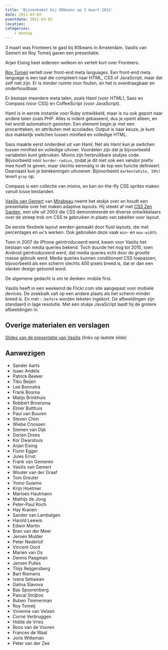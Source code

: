 ```yaml
---
title: 'Bijeenkomst bij 80beans op 3 maart 2011'
date: 2011-03-03
eventdate: 2011-03-03
location:
categories:
    - meetup
---
```


3 maart was Fronteers te gast bij 80beans in Amsterdam. Vasilis van Gemert en Roy Tomeij gaven een presentatie.

Arjan Eising heet iedereen welkom en vertelt kort over Fronteers.

[Roy Tomeij](https://twitter.com/roy) vertelt over front-end meta languages. Een front-end meta language is een taal die compileert naar HTML, CSS of JavaScript, maar dat zelf niet zijn. Er is minder ruimte voor fouten, en het is overdraagbaar en onderhoudbaar.

Er bestaan meerdere meta talen, zoals Haml (voor HTML), Sass en Compass (voor CSS) en CoffeeScript (voor JavaScript).

Haml is in eerste instantie voor Ruby ontwikkeld, maar is nu ook geport naar andere talen zoals PHP. Alles is indent gebaseerd, dus je opent alleen, en het wordt automatisch gesloten. Een element begin je met een procentteken, en attributen met accolades. Output is naar keuze, je kunt dus makkelijk switchen tussen minified en volledige HTML.

Sass maakte eerst onderdeel uit van Haml. Net als Haml kun je switchen tussen minified en volledige uitvoer. Voordelen zijn dat je bijvoorbeeld variabelen kunt gebruiken. Mixins zijn herbruikbare stukjes code. Bijvoorbeeld voor `border-radius`, zodat je dit niet ook een vendor prefix mee hoeft te geven, maar slechts eenmalig in de top een functie definieert. Daarnaast kun je berekeningen uitvoeren. Bijvoorbeeld `darken(white, 50%)` levert `gray` op.

Compass is een collectie van mixins, en kan on-the-fly CSS sprites maken vanuit losse bestanden.

[Vasilis van Gemert](http://vasilis.nl) van [Mirabeau](http://mirabeau.nl) neemt het stokje over en houdt een presentatie over het maken adaptive layouts. Hij steekt af met [CSS Zen Garden](http://csszengarden.com), een site uit 2003 die CSS demonstreerde en diverse ontwikkelaars over de streep trok om CSS te gebruiken in plaats van tabellen voor layout.

De eerste flexibele layout werden gemaakt door fluid layouts, die met percentages en `em`'s werken. Ook gebruiken deze vaak `min`- en `max-width`.

Toen in 2007 de iPhone geïntroduceerd werd, kwam voor Vasilis het bestaan van media queries bekend. Toch duurde het nog tot 2010, toen Android geïntroduceerd werd, dat media queries echt door de grootte masse gebruik werd. Media queries kunnen conditioneel CSS toepassen, bijvoorbeeld als een scherm slechts 400 pixels breed is, dat er dan een slanker design getoond word.

De algemene gedacht is om te denken: mobile first.

Vasilis heeft in een weekeind de Flickr.com site aangepast voor mobiele devices. De zoekbalk valt op een andere plaats als het scherm minder breed is. En met `::before` worden teksten ingekort. De afbeeldingen zijn standaard in lage resolutie. Met een stukje JavaScript laadt hij de grotere afbeeldingen in.

## Overige materialen en verslagen

[Slides van de presentatie van Vasilis](http://vasilis.nl/presentaties/adaptive-layout/) (links op laatste slide)

## Aanwezigen

-   Sander Aarts
-   Isaac Andela
-   Patrick Beeker
-   Tibo Beijen
-   Lee Boonstra
-   Frank Bosma
-   Matijs Brinkhuis
-   Robbert Broersma
-   Elmer Bulthuis
-   Paul van Buuren
-   Steven Chim
-   Wiebe Cnossen
-   Siemen van Dijk
-   Dorien Drees
-   Kor Dwarshuis
-   Arjan Eising
-   Flurin Egger
-   Jules Ernst
-   Frank van Gemeren
-   Vasilis van Gemert
-   Wouter van der Graaf
-   Tom Greuter
-   Yomo Guiamo
-   Krijn Hoetmer
-   Marloes Hautmann
-   Mathijs de Jong
-   Peter-Paul Koch
-   Hay Kranen
-   Sander van Lambalgen
-   Harold Leewis
-   Edwin Martin
-   Bran van der Meer
-   Jeroen Mulder
-   Peter Nederlof
-   Vincent Oord
-   Marien van Os
-   Dennis Paagman
-   Jeroen Pulles
-   Thijs Reijgersberg
-   Bart Riemens
-   Ivana Setiawan
-   Galina Slavova
-   Bas Spoorenberg
-   Pascal Strijbos
-   Ruben Timmerman
-   Roy Tomeij
-   Vivienne van Velzen
-   Corné Verbruggen
-   Hidde de Vries
-   Roos van de Vooren
-   Frances de Waal
-   Joris Witteman
-   Peter van der Zee
